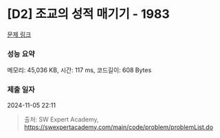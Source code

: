 # [D2] 조교의 성적 매기기 - 1983 

[문제 링크](https://swexpertacademy.com/main/code/problem/problemDetail.do?contestProbId=AV5PwGK6AcIDFAUq) 

### 성능 요약

메모리: 45,036 KB, 시간: 117 ms, 코드길이: 608 Bytes

### 제출 일자

2024-11-05 22:11



> 출처: SW Expert Academy, https://swexpertacademy.com/main/code/problem/problemList.do